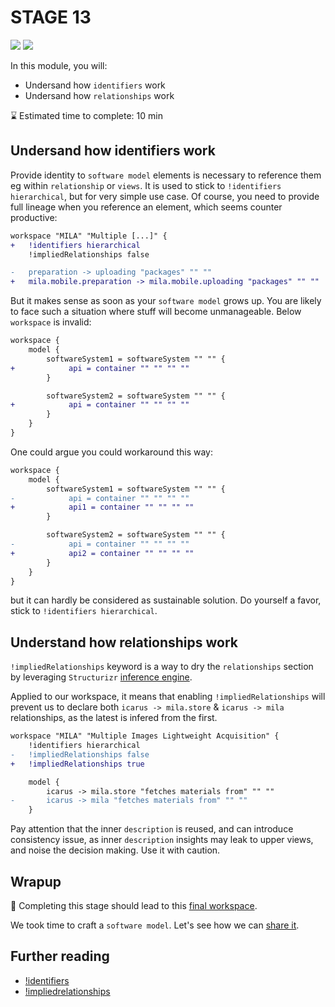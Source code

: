 # STAGE 13

![](https://img.shields.io/badge/c4-!identifiers-c49060) 
![](https://img.shields.io/badge/c4-!impliedRelationships-c49060)  

In this module, you will:
- Undersand how `identifiers` work
- Undersand how `relationships` work

⌛ Estimated time to complete: 10 min

## Undersand how identifiers work

Provide identity to `software model` elements is necessary to reference them eg within `relationship` or `views`. It is used to stick to `!identifiers hierarchical`, but for very simple use case. Of course, you need to provide full lineage when you reference an element, which seems counter productive:

```diff
workspace "MILA" "Multiple [...]" {
+	!identifiers hierarchical
	!impliedRelationships false

-   preparation -> uploading "packages" "" ""
+   mila.mobile.preparation -> mila.mobile.uploading "packages" "" ""
```

But it makes sense as soon as your `software model` grows up. You are likely to face such a situation where stuff will become unmanageable. Below `workspace` is invalid:

```diff
workspace {
    model {
        softwareSystem1 = softwareSystem "" "" {
+            api = container "" "" "" ""
        }

        softwareSystem2 = softwareSystem "" "" {
+            api = container "" "" "" ""
        }
    }
}
```

One could argue you could workaround this way:

```diff
workspace {
    model {
        softwareSystem1 = softwareSystem "" "" {
-            api = container "" "" "" ""
+            api1 = container "" "" "" ""
        }

        softwareSystem2 = softwareSystem "" "" {
-            api = container "" "" "" ""
+            api2 = container "" "" "" ""
        }
    }
}
```

but it can hardly be considered as sustainable solution.
Do yourself a favor, stick to `!identifiers hierarchical`.

## Understand how relationships work

`!impliedRelationships` keyword is a way to dry the `relationships` section by leveraging `Structurizr` [inference engine](https://github.com/structurizr/java/blob/master/docs/implied-relationships.md#createimpliedrelationshipsunlessanyrelationshipexistsstrategy).

Applied to our workspace, it means that enabling `!impliedRelationships` will prevent us to declare both `icarus -> mila.store` & `icarus -> mila` relationships, as the latest is infered from the first.

```diff
workspace "MILA" "Multiple Images Lightweight Acquisition" {
	!identifiers hierarchical
-   !impliedRelationships false
+   !impliedRelationships true

	model {
		icarus -> mila.store "fetches materials from" "" ""
-		icarus -> mila "fetches materials from" "" ""
    }
```

Pay attention that the inner `description` is reused, and can introduce consistency issue, as inner `description` insights may leak to upper views, and noise the decision making. Use it with caution. 

## Wrapup

📘 Completing this stage should lead to this [final workspace](./workspace.dsl).  

We took time to craft a `software model`. Let's see how we can [share it](../stage%2014/README.md).

## Further reading

- [!identifiers](https://github.com/structurizr/dsl/blob/master/docs/language-reference.md#identifiers)
- [!impliedrelationships](https://github.com/structurizr/dsl/blob/master/docs/language-reference.md#impliedrelationships)


